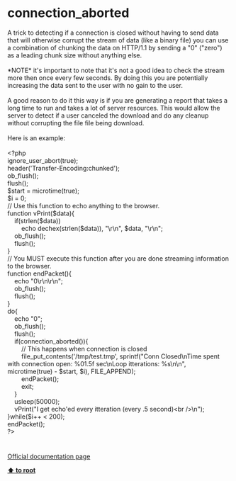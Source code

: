 # connection_aborted




<div class="phpcode"><span class="html">
A trick to detecting if a connection is closed without having to send data that will otherwise corrupt the stream of data (like a binary file) you can use a combination of chunking the data on HTTP/1.1 by sending a &quot;0&quot; (&quot;zero&quot;) as a leading chunk size without anything else.<br><br>*NOTE* it&apos;s important to note that it&apos;s not a good idea to check the stream more then once every few seconds. By doing this you are potentially increasing the data sent to the user with no gain to the user.<br><br>A good reason to do it this way is if you are generating a report that takes a long time to run and takes a lot of server resources. This would allow the server to detect if a user canceled the download and do any cleanup without corrupting the file file being download.<br><br>Here is an example:<br><br><span class="default">&lt;?php<br>ignore_user_abort</span><span class="keyword">(</span><span class="default">true</span><span class="keyword">);<br></span><span class="default">header</span><span class="keyword">(</span><span class="string">&apos;Transfer-Encoding:chunked&apos;</span><span class="keyword">);<br></span><span class="default">ob_flush</span><span class="keyword">();<br></span><span class="default">flush</span><span class="keyword">();<br></span><span class="default">$start </span><span class="keyword">= </span><span class="default">microtime</span><span class="keyword">(</span><span class="default">true</span><span class="keyword">);<br></span><span class="default">$i </span><span class="keyword">= </span><span class="default">0</span><span class="keyword">;<br></span><span class="comment">// Use this function to echo anything to the browser.<br></span><span class="keyword">function </span><span class="default">vPrint</span><span class="keyword">(</span><span class="default">$data</span><span class="keyword">){<br>&#xA0; &#xA0; if(</span><span class="default">strlen</span><span class="keyword">(</span><span class="default">$data</span><span class="keyword">))<br>&#xA0; &#xA0; &#xA0; &#xA0; echo </span><span class="default">dechex</span><span class="keyword">(</span><span class="default">strlen</span><span class="keyword">(</span><span class="default">$data</span><span class="keyword">)), </span><span class="string">&quot;\r\n&quot;</span><span class="keyword">, </span><span class="default">$data</span><span class="keyword">, </span><span class="string">&quot;\r\n&quot;</span><span class="keyword">;<br>&#xA0; &#xA0; </span><span class="default">ob_flush</span><span class="keyword">();<br>&#xA0; &#xA0; </span><span class="default">flush</span><span class="keyword">();<br>}<br></span><span class="comment">// You MUST execute this function after you are done streaming information to the browser.<br></span><span class="keyword">function </span><span class="default">endPacket</span><span class="keyword">(){<br>&#xA0; &#xA0; echo </span><span class="string">&quot;0\r\n\r\n&quot;</span><span class="keyword">;<br>&#xA0; &#xA0; </span><span class="default">ob_flush</span><span class="keyword">();<br>&#xA0; &#xA0; </span><span class="default">flush</span><span class="keyword">();<br>}<br>do{<br>&#xA0; &#xA0; echo </span><span class="string">&quot;0&quot;</span><span class="keyword">;<br>&#xA0; &#xA0; </span><span class="default">ob_flush</span><span class="keyword">();<br>&#xA0; &#xA0; </span><span class="default">flush</span><span class="keyword">();<br>&#xA0; &#xA0; if(</span><span class="default">connection_aborted</span><span class="keyword">()){<br>&#xA0; &#xA0; &#xA0; &#xA0; </span><span class="comment">// This happens when connection is closed<br>&#xA0; &#xA0; &#xA0; &#xA0; </span><span class="default">file_put_contents</span><span class="keyword">(</span><span class="string">&apos;/tmp/test.tmp&apos;</span><span class="keyword">, </span><span class="default">sprintf</span><span class="keyword">(</span><span class="string">&quot;Conn Closed\nTime spent with connection open: %01.5f sec\nLoop itterations: %s\n\n&quot;</span><span class="keyword">, </span><span class="default">microtime</span><span class="keyword">(</span><span class="default">true</span><span class="keyword">) - </span><span class="default">$start</span><span class="keyword">, </span><span class="default">$i</span><span class="keyword">), </span><span class="default">FILE_APPEND</span><span class="keyword">);<br>&#xA0; &#xA0; &#xA0; &#xA0; </span><span class="default">endPacket</span><span class="keyword">();<br>&#xA0; &#xA0; &#xA0; &#xA0; exit;<br>&#xA0; &#xA0; }<br>&#xA0; &#xA0; </span><span class="default">usleep</span><span class="keyword">(</span><span class="default">50000</span><span class="keyword">);<br>&#xA0; &#xA0; </span><span class="default">vPrint</span><span class="keyword">(</span><span class="string">&quot;I get echo&apos;ed every itteration (every .5 second)&lt;br /&gt;\n&quot;</span><span class="keyword">);<br>}while(</span><span class="default">$i</span><span class="keyword">++ &lt; </span><span class="default">200</span><span class="keyword">);<br></span><span class="default">endPacket</span><span class="keyword">();<br></span><span class="default">?&gt;</span>
</span>
</div>
  

#

[Official documentation page](https://www.php.net/manual/en/function.connection-aborted.php)

**[⬆ to root](/)**